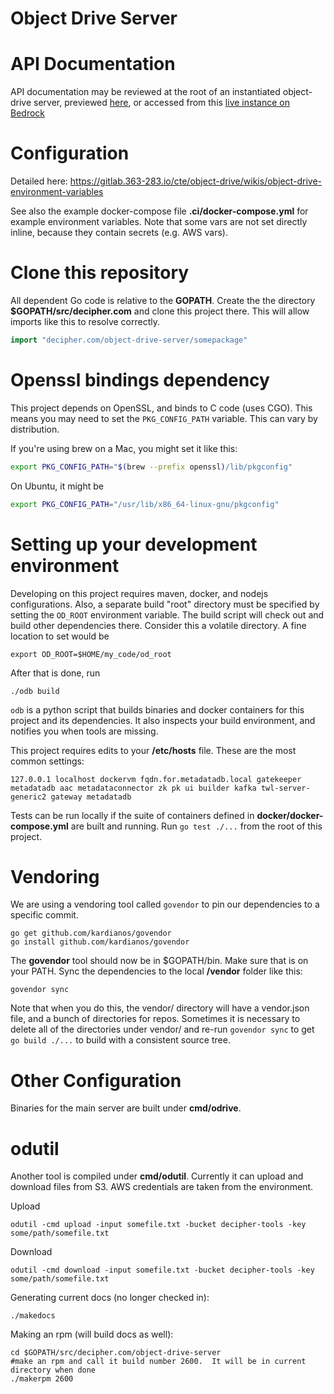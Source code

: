 # Object Drive Server

# API Documentation

API documentation may be reviewed at the root of an instantiated object-drive server,
previewed [here](./docs/home.md), or accessed from this [live instance on Bedrock](https://bedrock.363-283.io/services/object-drive/1.0/)


# Configuration

Detailed here: https://gitlab.363-283.io/cte/object-drive/wikis/object-drive-environment-variables

See also the example docker-compose file **.ci/docker-compose.yml** for example environment variables.
Note that some vars are not set directly inline, because they contain secrets (e.g. AWS vars).

# Clone this repository

All dependent Go code is relative to the **GOPATH**. Create the the directory **$GOPATH/src/decipher.com**
and clone this project there. This will allow imports like this to resolve correctly.

```go
import "decipher.com/object-drive-server/somepackage"
```

# Openssl bindings dependency 

This project depends on OpenSSL, and binds to C code (uses CGO). This means you
may need to set the `PKG_CONFIG_PATH` variable. This can vary by distribution.

If you're using brew on a Mac, you might set it like this:

```bash
export PKG_CONFIG_PATH="$(brew --prefix openssl)/lib/pkgconfig"
```

On Ubuntu, it might be

```bash
export PKG_CONFIG_PATH="/usr/lib/x86_64-linux-gnu/pkgconfig"
```

# Setting up your development environment

Developing on this project requires maven, docker, and nodejs configurations.
Also, a separate build "root" directory must be specified by setting the `OD_ROOT`
environment variable. The build script will check out and build other dependencies
there. Consider this a volatile directory. A fine location to set would be

```
export OD_ROOT=$HOME/my_code/od_root
```

After that is done, run

```
./odb build
```

`odb` is a python script that builds binaries and docker containers for this
project and its dependencies. It also inspects your build environment, and 
notifies you when tools are missing.

This project requires edits to your **/etc/hosts** file. These are the most 
common settings:

```
127.0.0.1 localhost dockervm fqdn.for.metadatadb.local gatekeeper metadatadb aac metadataconnector zk pk ui builder kafka twl-server-generic2 gateway metadatadb
```

Tests can be run locally if the suite of containers defined in **docker/docker-compose.yml**
are built and running. Run `go test ./...` from the root of this project.

# Vendoring

We are using a vendoring tool called `govendor` to pin our dependencies to a specific commit.

```
go get github.com/kardianos/govendor
go install github.com/kardianos/govendor
```

The **govendor** tool should now be in $GOPATH/bin. Make sure that is on your PATH.
Sync the dependencies to the local **/vendor** folder like this:

```
govendor sync
```
Note that when you do this, the vendor/ directory will have a vendor.json file, and a bunch of directories for repos.
Sometimes it is necessary to delete all of the directories under vendor/ and re-run `govendor sync` to get `go build ./...`
to build with a consistent source tree.

# Other Configuration

Binaries for the main server are built under **cmd/odrive**. 

# odutil

Another tool is compiled under **cmd/odutil**. Currently it can upload and 
download files from S3. AWS credentials are taken from the environment.

Upload 

```
odutil -cmd upload -input somefile.txt -bucket decipher-tools -key some/path/somefile.txt 
```

Download

```
odutil -cmd download -input somefile.txt -bucket decipher-tools -key some/path/somefile.txt 
```

Generating current docs (no longer checked in):

```
./makedocs
```

Making an rpm (will build docs as well):

```
cd $GOPATH/src/decipher.com/object-drive-server
#make an rpm and call it build number 2600.  It will be in current directory when done
./makerpm 2600
```

